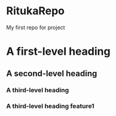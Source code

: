 # RitukaRepo
My first  repo for project 
# A first-level heading
## A second-level heading
### A third-level heading
### A third-level heading feature1
